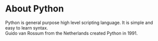 # About Python  
Python is general purpose high level scripting language. It is simple and easy to learn syntax.  
Guido van Rossum from the Netherlands created Python in 1991.
